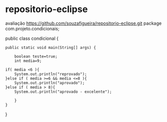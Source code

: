 # repositorio-eclipse
avaliação 
https://github.com/souzafigueira/repositorio-eclipse.git package com.projeto.condicionais;

public class condicional {

	public static void main(String[] args) {
	 
		boolean teste=true;
		int media=9;
	
	if( media <6 ){
		System.out.println("reprovado");
	}else if ( media >=6 && media <=8 ){
		System.out.println("aprovado");
    }else if ( media > 8){
		System.out.println("aprovado - excelente");

		}
	}
}
